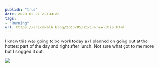 ```yaml
---
publish: "true"
date: 2023-05-21 22:33:22
tags:
- "Running"
url: https://ericmwalk.blog/2023/05/21/i-knew-this.html
---
```

I knew this was going to be work [today](http://www.strava.com/activities/9115974226) as I planned on going out at the hottest part of the day and right after lunch. Not sure what got to me more but I slogged it out.

![](https://ericmwalk.blog/uploads/2023/9c50d3d1db.jpg)